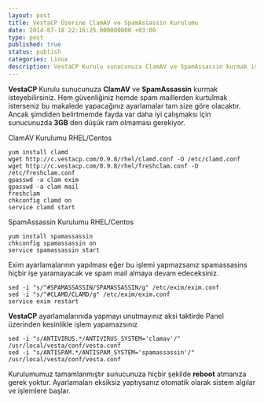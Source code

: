 ```yaml
---
layout: post
title: VestaCP Üzerine ClamAV ve SpamAssassin Kurulumu
date: 2014-07-18 22:16:25.000000000 +03:00
type: post
published: true
status: publish
categories: Linux
description: VestaCP Kurulu sunucunuza ClamAV ve SpamAssassin kurmak isteyebilirsiniz. Hem güvenliğiniz hemde spam maillerden kurtulmak isterseniz bu makalede
---
```

**VestaCP** Kurulu sunucunuza **ClamAV** ve **SpamAssassin** kurmak isteyebilirsiniz. Hem güvenliğiniz hemde spam maillerden kurtulmak isterseniz bu makalede yapacağınız ayarlamalar tam size göre olacaktır. Ancak şimdiden belirtmemde fayda var daha iyi çalışmaksı için sunucunuzda **3GB** den düşük ram olmaması gerekiyor.

ClamAV Kurulumu RHEL/Centos

    yum install clamd
    wget http://c.vestacp.com/0.9.8/rhel/clamd.conf -O /etc/clamd.conf
    wget http://c.vestacp.com/0.9.8/rhel/freshclam.conf -O /etc/freshclam.conf
    gpasswd -a clam exim
    gpasswd -a clam mail
    freshclam
    chkconfig clamd on
    service clamd start

SpamAssassin Kurulumu RHEL/Centos

    yum install spamassassin
    chkconfig spamassassin on
    service spamassassin start

Exim ayarlamalarının yapılması eğer bu işlemi yapmazsanız spamassasins hiçbir işe yaramayacak ve spam mail almaya devam edeceksiniz.

    sed -i "s/^#SPAMASSASSIN/SPAMASSASSIN/g" /etc/exim/exim.conf
    sed -i "s/^#CLAMD/CLAMD/g" /etc/exim/exim.conf
    service exim restart

**VestaCP** ayarlamalarınıda yapmayı unutmayınız aksi taktirde Panel üzerinden kesinlikle işlem yapamazsınız

    sed -i "s/ANTIVIRUS.*/ANTIVIRUS_SYSTEM='clamav'/" /usr/local/vesta/conf/vesta.conf
    sed -i "s/ANTISPAM.*/ANTISPAM_SYSTEM='spamassassin'/" /usr/local/vesta/conf/vesta.conf

Kurulumumuz tamamlanmıştır sunucunuza hiçbir şekilde **reboot** atmanıza gerek yoktur. Ayarlamaları eksiksiz yaptıysanız otomatik olarak sistem algılar ve işlemlere başlar.
